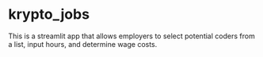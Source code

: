 # krypto_jobs
This is a streamlit app that allows employers to select potential coders from a list, input hours, and determine wage costs.

